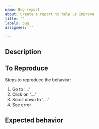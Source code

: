 ```yaml
---
name: Bug report
about: Create a report to help us improve
title: ''
labels: bug
assignees: ''

---
```


**Description**
------------------------
<!--
Describe the bug clearly and concisely.
If applicable, add screenshots to help explain your problem. -->


**To Reproduce**
--------------------
Steps to reproduce the behavior:
1. Go to '...'
2. Click on '....'
3. Scroll down to '....'
4. See error

**Expected behavior**
-----------------------
<!--
A clear and concise description of what you expected to happen.
If applicable, add screenshots to help explain your problem.-->

